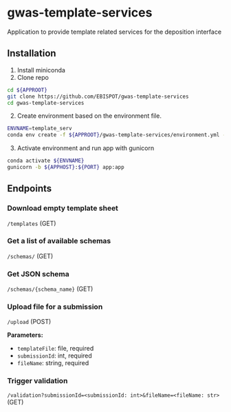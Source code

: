 # gwas-template-services

Application to provide template related services for the deposition interface

## Installation

1. Install miniconda
2. Clone repo

```bash
cd ${APPROOT}
git clone https://github.com/EBISPOT/gwas-template-services
cd gwas-template-services
```

2. Create environment based on the environment file.

```bash
ENVNAME=template_serv
conda env create -f ${APPROOT}/gwas-template-services/environment.yml --prefix ${MINICONDA}/envs/${ENVNAME}
```

3. Activate environment and run app with gunicorn

```bash
conda activate ${ENVNAME}
gunicorn -b ${APPHOST}:${PORT} app:app
```

## Endpoints

### Download empty template sheet

`/templates` (GET)

### Get a list of available schemas

`/schemas/` (GET)

### Get JSON schema

`/schemas/{schema_name}` (GET)

### Upload file for a submission

`/upload` (POST)

**Parameters:**

* `templateFile`: file, required
* `submissionId`: int, required
* `fileName`: string, required

### Trigger validation

`/validation?submissionId=<submissionId: int>&fileName=<fileName: str>` (GET)


